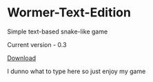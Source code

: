 # Wormer-Text-Edition
Simple text-based snake-like game

Current version - 0.3

[Download](https://github.com/S1Rix/Wormer-Text-Edition/raw/main/Wormer_0.3.zip)

I dunno what to type here so just enjoy my game
